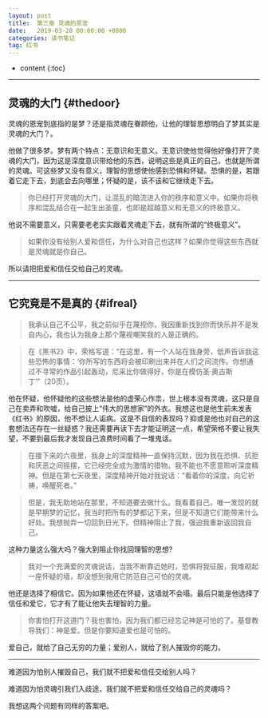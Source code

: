 ```yaml
---
layout: post
title:  第三章 灵魂的恩宠
date:   2019-03-28 00:00:00 +0800
categories: 读书笔记
tag: 红书
---
```


* content
{:toc}


---

灵魂的大门			{#thedoor}
-------------

灵魂的恩宠到底指的是梦？还是指灵魂在眷顾他，让他的理智思想明白了梦其实是灵魂的大门？。

他做了很多梦。梦有两个特点：无意识和无意义。无意识使他觉得他好像打开了灵魂的大门，因为这是深度意识带给他的东西，说明这些是真正的自己，也就是所谓的灵魂。可这些梦又没有意义，理智的思想使他感到恐惧和怀疑。恐惧的是，若跟着它走下去，到底会去向哪里；怀疑的是，该不该和它继续走下去。

>你已经打开灵魂的大门，让混乱的暗流进入你的秩序和意义中。如果你将秩序和混乱结合在一起生出圣童，也即是超越意义和无意义的终极意义。

他说不需要意义，只需要老老实实跟着灵魂走下去，就有所谓的“终极意义”。

>如果你没有给别人爱和信任，为什么对自己也这样？如果你觉得这些东西就是灵魂就是你自己。

所以请把把爱和信任交给自己的灵魂。

---

它究竟是不是真的			{#ifreal}
-------------

>我承认自己不公平，我之前似乎在蔑视你，我因重新找到你而快乐并不是发自内心，我也认为我身上那个蔑视嘲笑我的人是正确的。

>在《黑书2》中，荣格写道：“在这里，有一个人站在我身旁，低声告诉我这些恐怖的事情：‘你所写的东西将会被印刷出来并在人们之间流传。你想通过不寻常的作品引起轰动，尼采比你做得好，你是在模仿圣·奥古斯丁’”（20页）。

他在怀疑，他怀疑他的这些想法是他的虚荣心作祟，世上根本没有灵魂，这只是自己在卖弄和吹嘘，给自己披上“伟大的思想家”的外衣。我想这也是他生前未发表《红书》的原因，他不想让人诟病。这是不自信的表现吗？抑或是他也对自己的这套想法还存在一丝疑惑？我还需要再读下去才能证明这一点，希望荣格不要让我失望，不要到最后我才发现自己浪费时间看了一堆鬼话。

>在接下来的六夜里，我身上的深度精神一直保持沉默，因为我在恐惧、抗拒和厌恶之间摇摆，它已经完全成为激情的猎物。我不能也不愿意聆听深度精神。但是在第七天夜里，深度精神开始对我说话：“看着你的深度，向它祈祷，唤醒死者。”

>但是，我无助地站在那里，不知道要去做什么。我看着自己，唯一发现的就是早期梦的记忆，我当时把所有的梦都记下来，但是不知道它们能带来什么好处。我想抛弃一切回到日光下。但精神阻止了我，强迫我重新返回我自己。

这种力量这么强大吗？强大到阻止你找回理智的思想?

>我对一个充满爱的灵魂说话，当我不断靠近她时，恐惧将我征服，我堆砌起一座怀疑的墙，却没想到我用它防范自己可怕的灵魂。

他还是选择了相信它。因为如果他还在怀疑，这墙就不会塌。最后只能是他选择了信任和爱它，它才有了能让他失去理智的力量。

>你害怕打开这道门？我也害怕，因为我们都已经忘记神是可怕的了。基督教导我们：神是爱。但是你要知道爱也是可怕的。

爱自己，就给了自己无穷的力量；爱别人，就给了别人摧毁你的能力。

---------------------------------------

难道因为怕别人摧毁自己，我们就不把爱和信任交给别人吗？

难道因为怕灵魂引我们入歧途，我们就不把爱和信任交给自己的灵魂吗？

我想这两个问题有同样的答案吧。
